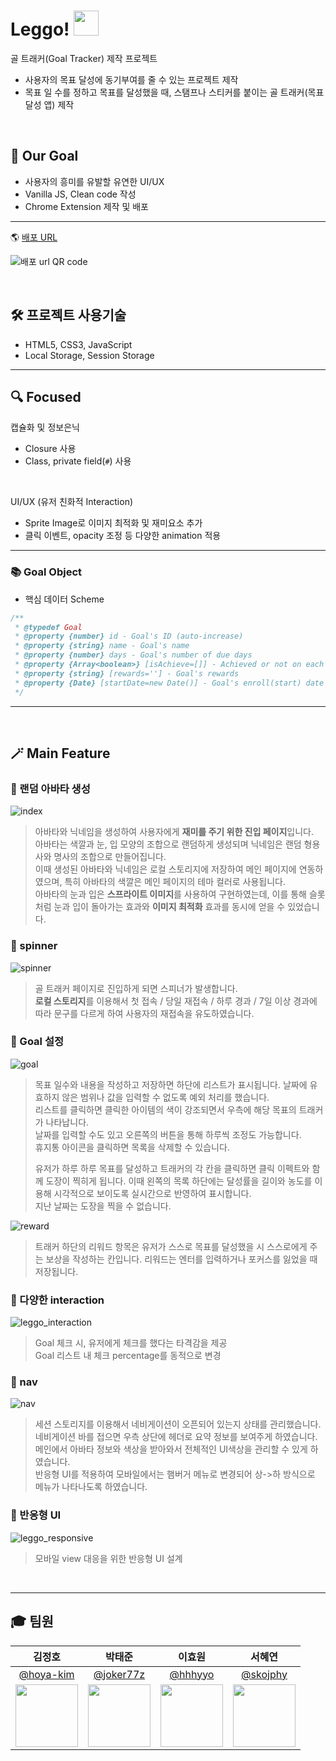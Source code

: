 


# Leggo! <img src="https://user-images.githubusercontent.com/50583262/143018665-e545dd38-a0ae-4694-9793-6efc7fee637c.png" width="40">

골 트래커(Goal Tracker) 제작 프로젝트

- 사용자의 목표 달성에 동기부여를 줄 수 있는 프로젝트 제작
- 목표 일 수를 정하고 목표를 달성했을 때, 스탬프나 스티커를 붙이는 골 트래커(목표 달성 앱) 제작

<br>

## 💫 Our Goal

- 사용자의 흥미를 유발할 유연한 UI/UX
- Vanilla JS, Clean code 작성
- Chrome Extension 제작 및 배포

---

🌎 [배포 URL](http://leggo.seohey.co.kr/)

![배포 url QR code](https://user-images.githubusercontent.com/41777022/143009141-99eab821-7187-4d5b-a8b7-de8b3aca7c73.png)

<br>

## 🛠 프로젝트 사용기술

- HTML5, CSS3, JavaScript
- Local Storage, Session Storage

---

## 🔍 Focused

캡슐화 및 정보은닉

- Closure 사용
- Class, private field(`#`) 사용

<br>

UI/UX (유저 친화적 Interaction)

- Sprite Image로 이미지 최적화 및 재미요소 추가
- 클릭 이벤트, opacity 조정 등 다양한 animation 적용

---

### 📚 Goal Object

- 핵심 데이터 Scheme

```js
/**
 * @typedef Goal
 * @property {number} id - Goal's ID (auto-increase)
 * @property {string} name - Goal's name
 * @property {number} days - Goal's number of due days
 * @property {Array<boolean>} [isAchieve=[]] - Achieved or not on each of days
 * @property {string} [rewards=''] - Goal's rewards
 * @property {Date} [startDate=new Date()] - Goal's enroll(start) date
 */
```

---

<br>

## 🪄 Main Feature

### 📌 랜덤 아바타 생성

![index](https://user-images.githubusercontent.com/37561621/139051068-816f006a-8a24-4d2c-9952-671b3e7d650c.gif)

> 아바타와 닉네임을 생성하여 사용자에게 **재미를 주기 위한 진입 페이지**입니다.  
> 아바타는 색깔과 눈, 입 모양의 조합으로 랜덤하게 생성되며 닉네임은 랜덤 형용사와 명사의 조합으로 만들어집니다.  
> 이때 생성된 아바타와 닉네임은 로컬 스토리지에 저장하여 메인 페이지에 연동하였으며, 특히 아바타의 색깔은 메인 페이지의 테마 컬러로 사용됩니다.  
> 아바타의 눈과 입은 **스프라이트 이미지**를 사용하여 구현하였는데, 이를 통해 슬롯처럼 눈과 입이 돌아가는 효과와 **이미지 최적화** 효과를 동시에 얻을 수 있었습니다.

### 📌 spinner

![spinner](https://user-images.githubusercontent.com/37561621/139051053-d7b27b26-dd9c-4cb9-9462-6c58ae5d9f84.gif)

> 골 트래커 페이지로 진입하게 되면 스피너가 발생합니다.  
> **로컬 스토리지**를 이용해서 첫 접속 / 당일 재접속 / 하루 경과 / 7일 이상 경과에 따라 문구를 다르게 하여 사용자의 재접속을 유도하였습니다.

### 📌 Goal 설정

![goal](https://user-images.githubusercontent.com/37561621/139051085-5bab2bbb-bc30-43b4-a550-476075fef73e.gif)

> 목표 일수와 내용을 작성하고 저장하면 하단에 리스트가 표시됩니다. 날짜에 유효하지 않은 범위나 값을 입력할 수 없도록 예외 처리를 했습니다.  
> 리스트를 클릭하면 클릭한 아이템의 색이 강조되면서 우측에 해당 목표의 트래커가 나타납니다.  
> 날짜를 입력할 수도 있고 오른쪽의 버튼을 통해 하루씩 조정도 가능합니다.  
> 휴지통 아이콘을 클릭하면 목록을 삭제할 수 있습니다.
>
> 유저가 하루 하루 목표를 달성하고 트래커의 각 칸을 클릭하면 클릭 이펙트와 함께 도장이 찍히게 됩니다. 이때 왼쪽의 목록 하단에는 달성률을 길이와 농도를 이용해 시각적으로 보이도록 실시간으로 반영하여 표시합니다.  
> 지난 날짜는 도장을 찍을 수 없습니다.

![reward](https://user-images.githubusercontent.com/37561621/143157152-c111d63e-6612-4b75-9f6c-f7344a93d582.gif)
> 트래커 하단의 리워드 항목은 유저가 스스로 목표를 달성했을 시 스스로에게 주는 보상을 작성하는 칸입니다. 리워드는 엔터를 입력하거나 포커스를 잃었을 때 저장됩니다.

### 📌 다양한 interaction

![leggo_interaction](https://user-images.githubusercontent.com/41777022/143014852-fd03055f-dbb8-4407-9aa3-ff8ef377ed1f.gif)

> Goal 체크 시, 유저에게 체크를 했다는 타격감을 제공  
> Goal 리스트 내 체크 percentage를 동적으로 변경

### 📌 nav

![nav](https://user-images.githubusercontent.com/37561621/139051080-75ea5a1e-6f8f-4c3e-a973-8e9ee3959a6e.gif)

> 세션 스토리지를 이용해서 네비게이션이 오픈되어 있는지 상태를 관리했습니다.  
> 네비게이션 바를 접으면 우측 상단에 헤더로 요약 정보를 보여주게 하였습니다.  
> 메인에서 아바타 정보와 색상을 받아와서 전체적인 UI색상을 관리할 수 있게 하였습니다.  
> 반응형 UI를 적용하여 모바일에서는 햄버거 메뉴로 변경되어 상->하 방식으로 메뉴가 나타나도록 하였습니다.

### 📌 반응형 UI

![leggo_responsive](https://user-images.githubusercontent.com/41777022/143014879-bb639153-943d-4acf-a82e-da24911e5299.gif)

> 모바일 view 대응을 위한 반응형 UI 설계

<br>

---

## 🎓 팀원

| 김정호 | 박태준 | 이효원 | 서혜연 |
| :--------: | :--------: | :--------: | :--------: |
| [@hoya-kim](https://github.com/hoya-kim) | [@joker77z](https://github.com/joker77z) | [@hhhyyo](https://github.com/hhhyyo) | [@skojphy](https://github.com/skojphy) |
| <img src="https://avatars.githubusercontent.com/hoya-kim" width="100">     | <img src="https://avatars.githubusercontent.com/joker77z" width="100">      | <img src="https://avatars.githubusercontent.com/hhhyyo" width="100">      | <img src="https://avatars.githubusercontent.com/skojphy" width="100"> |
